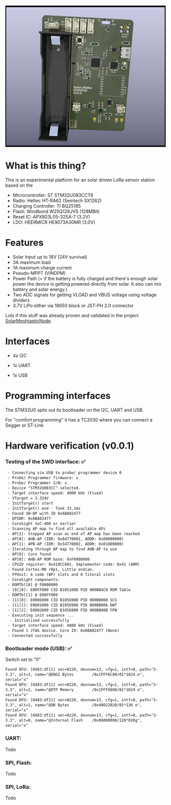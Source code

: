 ![SolarLoraBox PCB](doc/pcb_v002jpg.jpg)

# What is this thing?

This is an experimental platform for an solar driven LoRa sensor station based on the

- Microcontroller: ST STM32U083CCT6
- Radio: Heltec HT-RA62 (Semtech SX1262)
- Charging Controller: TI BQ25185
- Flash: Windbond W25Q128JVS (128MBit)
- Reset IC: APX803L05-32SA-7 (3.2V)
- LDO: HEERMICR HE9073A30MR (3.0V)

# Features

 - Solar Input up to 18V (24V survival)
 - 3A maximum load
 - 1A maximum charge current
 - Pseudo-MPPT (VINDPM)
 - Power Path (= if the battery is fully charged and there's enough solar power the device is getting powered directly from solar. It also can mix battery and solar energy.)
 - Two ADC signals for getting VLOAD and  VBUS voltage using voltage dividers
 - 3.7V LiPo either via 18650 block or JST-PH 2.0 connector

Lots if this stuff was already proven and validated in the project [SolarMeshtasticNode](https://github.com/dm5tt/SolarMeshtasticNode).

# Interfaces

- 4x I2C

- 1x UART

- 1x USB

# Programming interfaces

The STM32U0 spits out its bootloader on the I2C, UART and USB.

For "comfort programming" it has a TC2030 where you can connect a Segger or ST-Link

# Hardware verification (v0.0.1)

### Testing of the SWD interface: ✅

```
 - Connecting via USB to probe/ programmer device 0
 - Probe/ Programmer firmware: x
 - Probe/ Programmer S/N: x
 - Device "STM32U083CC" selected.
 - Target interface speed: 4000 kHz (Fixed)
 - VTarget = 3.324V
 - InitTarget() start
 - InitTarget() end - Took 33.1ms
 - Found SW-DP with ID 0x6BA02477
 - DPIDR: 0x6BA02477
 - CoreSight SoC-400 or earlier
 - Scanning AP map to find all available APs
 - AP[2]: Stopped AP scan as end of AP map has been reached
 - AP[0]: AHB-AP (IDR: 0x84770001, ADDR: 0x00000000)
 - AP[1]: APB-AP (IDR: 0x54770002, ADDR: 0x01000000)
 - Iterating through AP map to find AHB-AP to use
 - AP[0]: Core found
 - AP[0]: AHB-AP ROM base: 0xF0000000
 - CPUID register: 0x410CC601. Implementer code: 0x41 (ARM)
 - Found Cortex-M0 r0p1, Little endian.
 - FPUnit: 4 code (BP) slots and 0 literal slots
 - CoreSight components:
 - ROMTbl[0] @ F0000000
 - [0][0]: E00FF000 CID B105100D PID 000BB4C0 ROM Table
 - ROMTbl[1] @ E00FF000
 - [1][0]: E000E000 CID B105E00D PID 000BB008 SCS
 - [1][1]: E0001000 CID B105E00D PID 000BB00A DWT
 - [1][2]: E0002000 CID B105E00D PID 000BB00B FPB
 - Executing init sequence ...
  - Initialized successfully
 - Target interface speed: 4000 kHz (Fixed)
 - Found 1 JTAG device. Core ID: 0x6BA02477 (None)
 - Connected successfully
```

### Bootloader mode (USB): ✅

Switch set to "0"

```
Found DFU: [0483:df11] ver=0220, devnum=13, cfg=1, intf=0, path="3-3.3", alt=3, name="@ENGI Bytes        /0x1FFF6C00/01*1024.e", serial="x"
Found DFU: [0483:df11] ver=0220, devnum=13, cfg=1, intf=0, path="3-3.3", alt=2, name="@OTP Memory        /0x1FFF6800/01*1024 e", serial="x"
Found DFU: [0483:df11] ver=0220, devnum=13, cfg=1, intf=0, path="3-3.3", alt=1, name="@OB Bytes          /0x40022020/01*136 e", serial="x"
Found DFU: [0483:df11] ver=0220, devnum=13, cfg=1, intf=0, path="3-3.3", alt=0, name="@Internal Flash    /0x08000000/128*02Kg", serial="x"
```

### UART: 

Todo

### SPI, Flash: 

Todo

### SPI, LoRa: 

Todo

